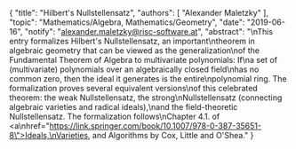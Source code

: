 {
    "title": "Hilbert's Nullstellensatz",
    "authors": [
        "Alexander Maletzky"
    ],
    "topic": "Mathematics/Algebra, Mathematics/Geometry",
    "date": "2019-06-16",
    "notify": "alexander.maletzky@risc-software.at",
    "abstract": "\nThis entry formalizes Hilbert's Nullstellensatz, an important\ntheorem in algebraic geometry that can be viewed as the generalization\nof the Fundamental Theorem of Algebra to multivariate polynomials: If\na set of (multivariate) polynomials over an algebraically closed field\nhas no common zero, then the ideal it generates is the entire\npolynomial ring. The formalization proves several equivalent versions\nof this celebrated theorem: the weak Nullstellensatz, the strong\nNullstellensatz (connecting algebraic varieties and radical ideals),\nand the field-theoretic Nullstellensatz. The formalization follows\nChapter 4.1. of <a\nhref=\"https://link.springer.com/book/10.1007/978-0-387-35651-8\">Ideals,\nVarieties, and Algorithms</a> by Cox, Little and O'Shea."
}